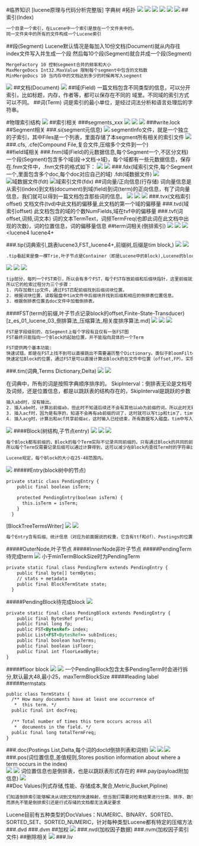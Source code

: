 #临界知识
[lucene原理与代码分析完整版]
字典树
#拓扑
![](.z_es_01_lucene_01_索引生成_索引文件格式_拓扑_images/624d2033.png)
![](.z_es_01_lucene_01_索引文件格式_物理存储_数据结构_tip_tim_doc_fdt_fdx_images/89017407.png)
![](.z_es_01_lucene_01_索引文件格式_物理存储_数据结构_tip_tim_doc_fdt_fdx_images/6d242786.png)
![](.z_es_01_lucene_01_索引文件格式_物理存储_数据结构_tip_tim_doc_fdt_fdx_images/5eb7abf9.png)
![](.z_es_01_lucene_01_索引文件格式_物理存储_数据结构_tip_tim_doc_fdt_fdx_images/f3ad5f1d.png)
![](.z_es_01_lucene_01_索引生成_索引文件格式_拓扑_images/443502d1.png)
[](https://blog.csdn.net/qq_33067315/article/details/114668668)
[](https://juejin.cn/post/6844903760607592456#heading-3)
##索引(Index)
```asp
一个目录一个索引，在Lucene中一个索引是放在一个文件夹中的。
同一文件夹中的所有的文件构成一个Lucene索引
```
##段(Segment)
Lucene默认情况是每加入10份文档(Document)就从内存往index文件写入并生成一个段
然后每10个段(Segment)就合并成一个段(Segment)
```asp
MergeFactory 10 控制segment合并的频率和大小 
MaxMergeDocs Int32.MaxValue 限制每个segment中包含的文档数 
MinMergeDocs 10 当内存中的文档达到多少的时候再写入segment
```
![](.z_es_01_lucene_01_索引文件格式_物理存储_数据结构_tip_tim_doc_fdt_fdx_images/966430d3.png)
##文档(Document)
![](.z_es_01_lucene_01_索引文件格式_物理存储_数据结构_tip_tim_doc_fdt_fdx_images/feed8bf2.png)
##域(Field)
一篇文档包含不同类型的信息，可以分开索引，比如标题，内存，作者等，都可以保存在不同的
域里。不同域的索引方式可以不同。
##词(Term)
词是索引的最小单位，是经过词法分析和语言处理后的字符串。


#物理索引结构
![](.z_es_01_lucene_01_索引生成_索引文件格式_拓扑_images/fce2eb16.png)
[](https://elasticsearch.cn/article/6178#tip10)
[](https://www.cnblogs.com/forfuture1978/archive/2009/12/14/1623599.html)
##索引相关
###segments_xxx
![](.z_es_01_lucene_01_索引生成_索引文件格式_拓扑_images/fffa15f9.png)
![](.z_es_00_常用命令_images/cd1ae25e.png)
![](.z_es_01_lucene_01_索引生成_索引文件格式_拓扑_images/3ec0a276.png)
###write.lock	
##Segment相关
###.si(segment元信息)
![](.z_es_01_lucene_01_索引生成_索引文件格式_拓扑_images/a2acd093.png)
segmentInfo文件，就是一个独立的子索引，其中Files是一个列表，里面存储了本segment所有相关的索引文件
![](.z_es_01_lucene_01_索引生成_索引文件格式_拓扑_images/3c4a0837.png)
###.cfs, .cfe(Compound File,复合文件,压缩多个文件到一个)		
##field域相关
###.fnm(域(Field)的元数据信息,每个Segment一个,不区分文档)
一个段(Segment)包含多个域(段->文档->域)，每个域都有一些元数据信息，保存在.fnm文件中，.fnm文件的格式如下：
![](.z_es_01_lucene_01_索引生成_索引文件格式_拓扑_images/58ff2601.png)
![](.z_es_01_lucene_01_索引生成_索引文件格式_拓扑_images/08ad9545.png)
###.fdx(域索引文件,每个Segment一个,里面包含多个doc,每个doc对应自己的域)	.fdt(域数据文件)	
![](.z_es_01_lucene_01_索引生成_索引文件格式_拓扑_images/f6fe96a0.png)
![域数据文件(fdt)](.z_es_01_lucene_01_索引生成_索引文件格式_拓扑_images/3f3ad022.png)
![域索引文件(fdx)](.z_es_01_lucene_01_索引生成_索引文件格式_拓扑_images/7ec70851.png)
##词向量/正向信息(行存储)
[](https://www.cnblogs.com/sessionbest/articles/8689030.html)
词向量信息是从索引(index)到文档(document)到域(field)到词(term)的正向信息，有了词向量信息，我们就可以得到一篇文档包含那些词的信息。
![](.z_es_01_lucene_01_索引生成_索引文件格式_拓扑_images/e7661c69.png)
![](.z_es_01_lucene_01_索引生成_索引文件格式_拓扑_images/0ddd9217.png)
![](.z_es_01_lucene_01_索引生成_索引文件格式_拓扑_images/b28058e7.png)
###.tvx(文档索引offset)
文档文件(tvd)中此文档的偏移量,此文档的第一个域的偏移量
###.tvd(域索引offset)
此文档包含的域的个数NumFields,域在tvf中的偏移量
###.tvf(词offset,词频,词文本)
词的文本TermText，词频TermFreq(也即此词在此文档中出现的次数)，词的位置信息，词的偏移量信息
##term词相关(倒排索引)
[](https://blog.csdn.net/zteny/article/details/82857080)
![](.z_es_01_lucene_01_索引生成_索引文件格式_拓扑_images/93663848.png)
![](.z_es_01_lucene_01_索引生成_索引文件格式_拓扑_images/38f8228d.png)
![](.z_es_01_lucene_01_索引生成_索引文件格式_拓扑_images/db2781cf.png)
<lucene4
lucene4+

###.tip(词典索引,跳表lucene3,FST_lucene4+,前缀树,后缀是tim block,)
![](.z_es_01_lucene_01_索引生成_索引文件格式_拓扑_images/7a743d17.png)
![](.z_es_01_lucene_01_索引生成_索引文件格式_拓扑_images/07d971c7.png)
```asp
.tip看起来是像一棵Trie,叶子节点是Container（即是Lucene中的Block),Lucene的block是数组，准确的说，就是把一系列的Block系列化写到文件上
```
![](.z_es_01_lucene_01_索引生成_索引文件格式_拓扑_images/8c14e63f.png)
![](.z_es_01_lucene_01_索引生成_索引文件格式_拓扑_images/a542c2aa.png)
![](.z_es_01_lucene_01_索引生成_索引文件格式_拓扑_images/c1037751.png)
```asp
tip部分，每列一个FST索引，所以会有多个FST，每个FST存放前缀和后缀块指针，这里前缀就为a、ab、ac。tim里面存放后缀块和词的其他信息如倒排表指针、TFDF等，doc文件里就为每个单词的倒排表。
所以它的检索过程分为三个步骤：
1. 内存加载tip文件，通过FST匹配前缀找到后缀词块位置。
2. 根据词块位置，读取磁盘中tim文件中后缀块并找到后缀和相应的倒排表位置信息。
3. 根据倒排表位置去doc文件中加载倒排表。
```
####FST(term的前缀,叶子节点记录block的offset,Finite-State-Transducer)
[z_es_01_lucene_03_倒排算法_压缩算法_相关度排序算法.md]
![](.z_es_01_lucene_01_索引生成_索引文件格式_拓扑_images/d5157181.png)
![](.z_es_01_lucene_01_索引生成_索引文件格式_拓扑_images/98b6466a.png)
![](.z_es_01_lucene_01_索引生成_索引文件格式_拓扑_images/63955ef9.png)
```asp
FST是字段级别的，在Segment上每个字段有且仅有一张FST图
FST最终只能指向一个Block的起始位置，并不能指向具体的一个Term

FST提供两个基本功能:
快速试错，即是在FST上找不到可以直接跳出不需要遍历整个Dictionary。类似于BloomFilter的作用。
快速定位Block的位置，通过FST是可以直接计算出Block的在文件中位置（offset,FP）。实现了HashMap的功能
```
###.tim(词典,Terms Dictionary,Delta)
[](https://www.cnblogs.com/forfuture1978/p/3945755.html)
![](.z_es_01_lucene_01_索引生成_索引文件格式_拓扑_images/d82dfb4a.png)
![](.z_es_01_lucene_01_索引生成_索引文件格式_拓扑_images/a2e19baa.png)

在词典中，所有的词是按照字典顺序排序的。
SkipInterval：倒排表无论是文档号及词频，还是位置信息，都是以跳跃表的结构存在的，SkipInterval是跳跃的步数
```asp
插入abd时，没有输出。
2. 插入abe时，计算出前缀ab，但此时不知道后续还不会有其他以ab为前缀的词，所以此时无输出。
3. 插入acf时，因为是有序的，知道不会再有ab前缀的词了，这时就可以写tip和tim了，tim中写入后缀词块d、e和它们的倒排表位置ip_d,ip_e，tip中写入a，b和以ab为前缀的后缀词块位置(真实情况下会写入更多信息如词频等)。
4. 插入acg时，计算出和acf共享前缀ac，这时输入已经结束，所有数据写入磁盘。tim中写入后缀词块f、g和相对应的倒排表位置，tip中写入c和以ac为前缀的后缀词块位置。
```
![](.z_es_00_物理存储_数据结构_images/6f8ba7d0.png)
####Block(树结构,子节点entry)
![](.z_es_01_lucene_01_索引生成_索引文件格式_拓扑_images/1ecb6fd1.png)
![](.z_es_01_lucene_01_索引生成_索引文件格式_拓扑_images/bb527e73.png)
![](.z_es_01_lucene_01_索引生成_索引文件格式_拓扑_images/a507c5c3.png)
```asp
每个Block都有前缀的，Block的每个Term实际不记录共同前缀的。只有通过Block的共同的前缀，这是整个Block的所有Term共有的，
所以每个Term仅需要记录后缀可以通过计算得到，这可以减少在Block内查找Term时的字符串比较的长度。

Lucene规定，每个Block的大小在25-48范围内。
```
![](.z_es_01_lucene_01_索引生成_索引文件格式_拓扑_images/cb1c6f74.png)
#####Entry(block树中的节点)
```asp
private static class PendingEntry {
    public final boolean isTerm;

    protected PendingEntry(boolean isTerm) {
      this.isTerm = isTerm;
    }
  }
```
[BlockTreeTermsWriter]
![](.z_es_01_lucene_01_索引生成_索引文件格式_拓扑_images/71ba6db0.png)
![](.z_es_01_lucene_01_索引生成_索引文件格式_拓扑_images/b050eb32.png)
```asp
每个Entry含有后缀、统计信息（对应为前面据说的权重，它含有ttf和df）、Postings的位置信息（这就是反复提及postings相关的文件指针，postings是拆分多文件存储的）
```
#####OuterNode,叶子节点
#####InnerNode非叶子节点
#####PendingTerm待完成term
![](.z_es_01_lucene_01_索引生成_索引文件格式_拓扑_images/1efabc47.png)
小于minTermBlockSize时为PendingTerm
```asp
private static final class PendingTerm extends PendingEntry {
    public final byte[] termBytes;
    // stats + metadata
    public final BlockTermState state;
  }
```
#####PendingBlock待完成block
![](.z_es_01_lucene_01_索引生成_索引文件格式_拓扑_images/15d12e1c.png)
```asp
private static final class PendingBlock extends PendingEntry {
    public final BytesRef prefix;
    public final long fp;
    public FST<BytesRef> index;
    public List<FST<BytesRef>> subIndices;
    public final boolean hasTerms;
    public final boolean isFloor;
    public final int floorLeadByte;
}
```
#####floor block
![](.z_es_01_lucene_01_索引生成_索引文件格式_拓扑_images/42e7dc7f.png)
![](.z_es_01_lucene_01_索引生成_索引文件格式_拓扑_images/38c11827.png)
一个PendingBlock包含太多PendingTerm时会进行拆分,默认最大48,最小25，maxTermBlockSize
#####leading label
#####termstats
```asp
public class TermStats {
  /** How many documents have at least one occurrence of
   *  this term. */
  public final int docFreq;
  
  /** Total number of times this term occurs across all
   *  documents in the field. */
  public final long totalTermFreq;
}
```
###.doc(Postings List,Delta,每个词的docId倒排列表和词频)
![](.z_es_01_lucene_01_索引生成_索引文件格式_拓扑_images/e17a51f6.png)
![](.z_es_01_lucene_01_索引生成_索引文件格式_拓扑_images/5fdab2b6.png)
![](.z_es_01_lucene_01_索引生成_索引文件格式_拓扑_images/358ef001.png)
###.pos(词位置信息,差值规则,Stores position information about where a term occurs in the index)	
![](.z_es_01_lucene_01_索引生成_索引文件格式_拓扑_images/4617f08e.png)
![](.z_es_01_lucene_01_索引生成_索引文件格式_拓扑_images/a47950b9.png)
词位置信息也是倒排表，也是以跳跃表形式存在的
###.pay(payload附加信息)
![](.z_es_01_lucene_01_索引生成_索引文件格式_拓扑_images/1e0a5c4b.png)	
##Doc Values(列式存储,性能、存储成本,聚合,Metric,Bucket,Pipline)
[](https://www.cnblogs.com/sessionbest/articles/8689030.html)
[](https://zhuanlan.zhihu.com/p/384487150)
```asp
们知道倒排索引能够解决从词到文档的快速映射，但当我们需要对检索结果进行分类、排序、数学计算等聚合操作时需要文档号到值的快速映射，
而原先不管是倒排索引还是行式存储的文档都无法满足要求
```
Lucene目前有五种类型的DocValues：NUMERIC、BINARY、SORTED、SORTED_SET、SORTED_NUMERIC，针对每种类型Lucene都有特定的压缩方法
###.dvd
###.dvm	
##加权
![](.z_es_01_lucene_01_索引生成_索引文件格式_拓扑_images/6731062e.png)
###.nvd(加权因子数据)
###.nvm(加权因子索引文件)
##删除相关
![](.z_es_01_lucene_01_索引生成_索引文件格式_拓扑_images/4dbeed61.png)
###.liv	
